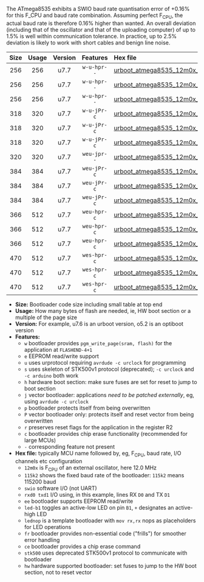 The ATmega8535 exhibits a SWIO baud rate quantisation error of +0.16% for this F_CPU and baud rate combination. Assuming perfect F<sub>CPU</sub>, the actual baud rate is therefore 0.16% higher than wanted. An overall deviation (including that of the oscillator and that of the uploading computer) of up to 1.5% is well within communication tolerance. In practice, up to 2.5% deviation is likely to work with short cables and benign line noise.

|Size|Usage|Version|Features|Hex file|
|:-:|:-:|:-:|:-:|:--|
|256|256|u7.7|`w-u-hpr--`|[urboot_atmega8535_12m0x_++76k8_swio_rxd0_txd1_led+b0_hw.hex](https://raw.githubusercontent.com/stefanrueger/urboot.hex/main/mcus/atmega8535/external_oscillator/fcpu_12m0x/br_++76k8/urboot_atmega8535_12m0x_++76k8_swio_rxd0_txd1_led+b0_hw.hex)|
|256|256|u7.7|`w-u-hpr--`|[urboot_atmega8535_12m0x_++76k8_swio_rxd0_txd1_led+b7_hw.hex](https://raw.githubusercontent.com/stefanrueger/urboot.hex/main/mcus/atmega8535/external_oscillator/fcpu_12m0x/br_++76k8/urboot_atmega8535_12m0x_++76k8_swio_rxd0_txd1_led+b7_hw.hex)|
|256|256|u7.7|`w-u-hpr--`|[urboot_atmega8535_12m0x_++76k8_swio_rxd0_txd1_lednop_hw.hex](https://raw.githubusercontent.com/stefanrueger/urboot.hex/main/mcus/atmega8535/external_oscillator/fcpu_12m0x/br_++76k8/urboot_atmega8535_12m0x_++76k8_swio_rxd0_txd1_lednop_hw.hex)|
|318|320|u7.7|`w-u-jPr-c`|[urboot_atmega8535_12m0x_++76k8_swio_rxd0_txd1_led+b0_fr_ce.hex](https://raw.githubusercontent.com/stefanrueger/urboot.hex/main/mcus/atmega8535/external_oscillator/fcpu_12m0x/br_++76k8/urboot_atmega8535_12m0x_++76k8_swio_rxd0_txd1_led+b0_fr_ce.hex)|
|318|320|u7.7|`w-u-jPr-c`|[urboot_atmega8535_12m0x_++76k8_swio_rxd0_txd1_led+b7_fr_ce.hex](https://raw.githubusercontent.com/stefanrueger/urboot.hex/main/mcus/atmega8535/external_oscillator/fcpu_12m0x/br_++76k8/urboot_atmega8535_12m0x_++76k8_swio_rxd0_txd1_led+b7_fr_ce.hex)|
|318|320|u7.7|`w-u-jPr-c`|[urboot_atmega8535_12m0x_++76k8_swio_rxd0_txd1_lednop_fr_ce.hex](https://raw.githubusercontent.com/stefanrueger/urboot.hex/main/mcus/atmega8535/external_oscillator/fcpu_12m0x/br_++76k8/urboot_atmega8535_12m0x_++76k8_swio_rxd0_txd1_lednop_fr_ce.hex)|
|320|320|u7.7|`weu-jpr--`|[urboot_atmega8535_12m0x_++76k8_swio_rxd0_txd1_ee.hex](https://raw.githubusercontent.com/stefanrueger/urboot.hex/main/mcus/atmega8535/external_oscillator/fcpu_12m0x/br_++76k8/urboot_atmega8535_12m0x_++76k8_swio_rxd0_txd1_ee.hex)|
|384|384|u7.7|`weu-jPr-c`|[urboot_atmega8535_12m0x_++76k8_swio_rxd0_txd1_ee_led+b0_fr_ce.hex](https://raw.githubusercontent.com/stefanrueger/urboot.hex/main/mcus/atmega8535/external_oscillator/fcpu_12m0x/br_++76k8/urboot_atmega8535_12m0x_++76k8_swio_rxd0_txd1_ee_led+b0_fr_ce.hex)|
|384|384|u7.7|`weu-jPr-c`|[urboot_atmega8535_12m0x_++76k8_swio_rxd0_txd1_ee_led+b7_fr_ce.hex](https://raw.githubusercontent.com/stefanrueger/urboot.hex/main/mcus/atmega8535/external_oscillator/fcpu_12m0x/br_++76k8/urboot_atmega8535_12m0x_++76k8_swio_rxd0_txd1_ee_led+b7_fr_ce.hex)|
|384|384|u7.7|`weu-jPr-c`|[urboot_atmega8535_12m0x_++76k8_swio_rxd0_txd1_ee_lednop_fr_ce.hex](https://raw.githubusercontent.com/stefanrueger/urboot.hex/main/mcus/atmega8535/external_oscillator/fcpu_12m0x/br_++76k8/urboot_atmega8535_12m0x_++76k8_swio_rxd0_txd1_ee_lednop_fr_ce.hex)|
|366|512|u7.7|`weu-hpr-c`|[urboot_atmega8535_12m0x_++76k8_swio_rxd0_txd1_ee_led+b0_fr_ce_hw.hex](https://raw.githubusercontent.com/stefanrueger/urboot.hex/main/mcus/atmega8535/external_oscillator/fcpu_12m0x/br_++76k8/urboot_atmega8535_12m0x_++76k8_swio_rxd0_txd1_ee_led+b0_fr_ce_hw.hex)|
|366|512|u7.7|`weu-hpr-c`|[urboot_atmega8535_12m0x_++76k8_swio_rxd0_txd1_ee_led+b7_fr_ce_hw.hex](https://raw.githubusercontent.com/stefanrueger/urboot.hex/main/mcus/atmega8535/external_oscillator/fcpu_12m0x/br_++76k8/urboot_atmega8535_12m0x_++76k8_swio_rxd0_txd1_ee_led+b7_fr_ce_hw.hex)|
|366|512|u7.7|`weu-hpr-c`|[urboot_atmega8535_12m0x_++76k8_swio_rxd0_txd1_ee_lednop_fr_ce_hw.hex](https://raw.githubusercontent.com/stefanrueger/urboot.hex/main/mcus/atmega8535/external_oscillator/fcpu_12m0x/br_++76k8/urboot_atmega8535_12m0x_++76k8_swio_rxd0_txd1_ee_lednop_fr_ce_hw.hex)|
|470|512|u7.7|`wes-hpr-c`|[urboot_atmega8535_12m0x_++76k8_swio_rxd0_txd1_ee_led+b0_fr_ce_stk500_hw.hex](https://raw.githubusercontent.com/stefanrueger/urboot.hex/main/mcus/atmega8535/external_oscillator/fcpu_12m0x/br_++76k8/urboot_atmega8535_12m0x_++76k8_swio_rxd0_txd1_ee_led+b0_fr_ce_stk500_hw.hex)|
|470|512|u7.7|`wes-hpr-c`|[urboot_atmega8535_12m0x_++76k8_swio_rxd0_txd1_ee_led+b7_fr_ce_stk500_hw.hex](https://raw.githubusercontent.com/stefanrueger/urboot.hex/main/mcus/atmega8535/external_oscillator/fcpu_12m0x/br_++76k8/urboot_atmega8535_12m0x_++76k8_swio_rxd0_txd1_ee_led+b7_fr_ce_stk500_hw.hex)|
|470|512|u7.7|`wes-hpr-c`|[urboot_atmega8535_12m0x_++76k8_swio_rxd0_txd1_ee_lednop_fr_ce_stk500_hw.hex](https://raw.githubusercontent.com/stefanrueger/urboot.hex/main/mcus/atmega8535/external_oscillator/fcpu_12m0x/br_++76k8/urboot_atmega8535_12m0x_++76k8_swio_rxd0_txd1_ee_lednop_fr_ce_stk500_hw.hex)|

- **Size:** Bootloader code size including small table at top end
- **Usage:** How many bytes of flash are needed, ie, HW boot section or a multiple of the page size
- **Version:** For example, u7.6 is an urboot version, o5.2 is an optiboot version
- **Features:**
  + `w` bootloader provides `pgm_write_page(sram, flash)` for the application at `FLASHEND-4+1`
  + `e` EEPROM read/write support
  + `u` uses urprotocol requiring `avrdude -c urclock` for programming
  + `s` uses skeleton of STK500v1 protocol (deprecated); `-c urclock` and `-c arduino` both work
  + `h` hardware boot section: make sure fuses are set for reset to jump to boot section
  + `j` vector bootloader: applications *need to be patched externally*, eg, using `avrdude -c urclock`
  + `p` bootloader protects itself from being overwritten
  + `P` vector bootloader only: protects itself and reset vector from being overwritten
  + `r` preserves reset flags for the application in the register R2
  + `c` bootloader provides chip erase functionality (recommended for large MCUs)
  + `-` corresponding feature not present
- **Hex file:** typically MCU name followed by, eg, F<sub>CPU</sub>, baud rate, I/O channels etc configuration
  + `12m0x` is F<sub>CPU</sub> of an external oscillator, here 12.0 MHz
  + `115k2` shows the fixed baud rate of the bootloader: `115k2` means 115200 baud
  + `swio` software I/O (not UART)
  + `rxd0 txd1` I/O using, in this example, lines RX `D0` and TX `D1`
  + `ee` bootloader supports EEPROM read/write
  + `led-b1` toggles an active-low LED on pin `B1`, `+` designates an active-high LED
  + `lednop` is a template bootloader with `mov rx,rx` nops as placeholders for LED operations
  + `fr` bootloader provides non-essential code ("frills") for smoother error handling
  + `ce` bootloader provides a chip erase command
  + `stk500` uses deprecated STK500v1 protocol to communicate with bootloader
  + `hw` hardware supported bootloader: set fuses to jump to the HW boot section, not to reset vector
